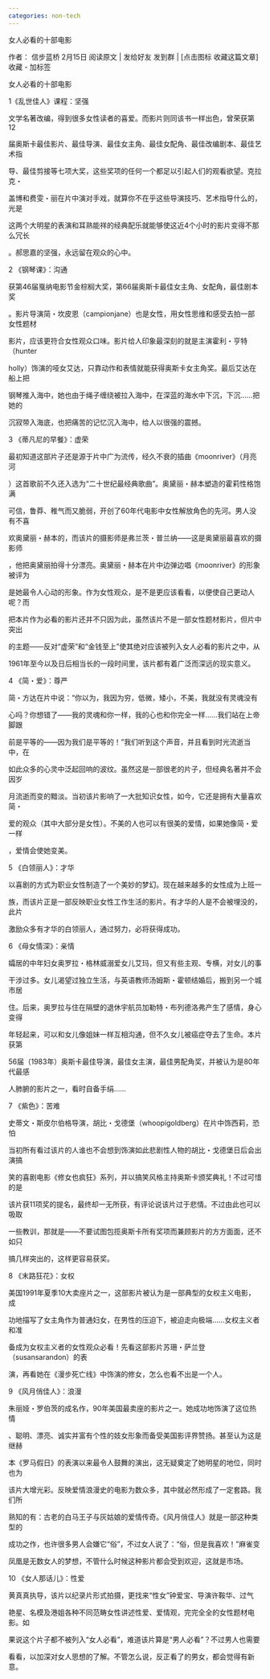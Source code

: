 ```yaml
---
categories: non-tech
---
```

女人必看的十部电影

作者： 信步蓝桥 2月15日 阅读原文 | 发给好友 发到群  |  [点击图标 收藏这篇文章] 收藏 - 加标签

女人必看的十部电影  

1《乱世佳人》课程：坚强  

文学名著改编，得到很多女性读者的喜爱。而影片则同该书一样出色，曾荣获第12  

届奥斯卡最佳影片、最佳导演、最佳女主角、最佳女配角、最佳改编剧本、最佳艺术指  

导、最佳剪接等七项大奖，这些奖项的任何一个都足以引起人们的观看欲望。克拉克・  

盖博和费雯・丽在片中演对手戏，就算你不在乎这些导演技巧、艺术指导什么的，光是  

这两个大明星的表演和耳熟能祥的经典配乐就能够使这近4个小时的影片变得不那么冗长  

。郝思嘉的坚强，永远留在观众的心中。  

2 《钢琴课》：沟通  

获第46届戛纳电影节金棕榈大奖，第66届奥斯卡最佳女主角、女配角，最佳剧本奖  

。影片导演简・坎皮恩（campionjane）也是女性，用女性思维和感受去拍一部女性题材  

影片，应该更符合女性观众口味。影片给人印象最深刻的就是主演霍利・亨特（hunter  

holly）饰演的哑女艾达，只靠动作和表情就能获得奥斯卡女主角奖。最后艾达在船上把  

钢琴推入海中，她也由于绳子缠绕被拉入海中，在深蓝的海水中下沉，下沉……把她的  

沉寂带入海底，也把痛苦的记忆沉入海中，给人以很强的震撼。  

3 《蒂凡尼的早餐》：虚荣  

最初知道这部片子还是源于片中广为流传，经久不衰的插曲《moonriver》（月亮河  

）这首歌前不久还入选为“二十世纪最经典歌曲”。奥黛丽・赫本塑造的霍莉性格饱满  

可信，鲁莽、稚气而又脆弱，开创了60年代电影中女性解放角色的先河。男人没有不喜  

欢奥黛丽・赫本的，而该片的摄影师是弗兰茨・普兰纳――这是奥黛丽最喜欢的摄影师  

，他把奥黛丽拍得十分漂亮。奥黛丽・赫本在片中边弹边唱《moonriver》的形象被评为  

是她最令人心动的形象。作为女性观众，是不是更应该看看，以便使自己更动人呢？而  

把本片作为必看的影片还并不只因为此，虽然该片不是一部女性题材影片，但片中突出  

的主题――反对“虚荣”和“金钱至上”使其绝对应该被列入女人必看的影片之中，从  

1961年至今以及日后相当长的一段时间里，该片都有着广泛而深远的现实意义。  

4 《简・爱》：尊严  

简・方达在片中说：“你以为，我因为穷，低微，矮小，不美，我就没有灵魂没有  

心吗？你想错了――我的灵魂和你一样，我的心也和你完全一样……我们站在上帝脚跟  

前是平等的――因为我们是平等的！”我们听到这个声音，并且看到时光流逝当中，在  

如此众多的心灵中泛起回响的波纹。虽然这是一部很老的片子，但经典名著并不会因岁  

月流逝而变的黯淡。当初该片影响了一大批知识女性，如今，它还是拥有大量喜欢简・  

爱的观众（其中大部分是女性）。不美的人也可以有很美的爱情，如果她像简・爱一样  

，爱情会使她变美。  



5 《白领丽人》：才华  

以喜剧的方式为职业女性制造了一个美妙的梦幻。现在越来越多的女性成为上班一  

族，而该片正是一部反映职业女性工作生活的影片。有才华的人是不会被埋没的，此片  

激励众多有才华的白领丽人，通过努力，必将获得成功。  

6 《母女情深》：亲情  

孀居的中年妇女奥罗拉・格林威溺爱女儿艾玛，但又有些主观、专横，对女儿的事  

干涉过多。女儿渴望过独立生活，与英语教师汤姆斯・霍顿结婚后，搬到另一个城市居  

住。后来，奥罗拉与住在隔壁的退休宇航员加勒特・布列德洛弗产生了感情，身心变得  

年轻起来，可以和女儿像姐妹一样互相沟通，但不久女儿被癌症夺去了生命。本片获第  

56届（1983年）奥斯卡最佳导演，最佳女主演，最佳男配角奖，并被认为是80年代最感  

人肺腑的影片之一，看时自备手绢……  

7 《紫色》：苦难  

史蒂文・斯皮尔伯格导演，胡比・戈德堡（whoopigoldberg）在片中饰西莉，恐怕  

当初所有看过该片的人谁也不会想到饰演如此悲剧性人物的胡比・戈德堡日后会出演搞  

笑的喜剧电影《修女也疯狂》系列，并以搞笑风格主持奥斯卡颁奖典礼！不过可惜的是  

该片获11项奖的提名，最终却一无所获，有评论说该片过于悲情。不过由此也可以吸取  

一些教训，那就是――不要试图包揽奥斯卡所有奖项而兼顾影片的方方面面，还不如只  

搞几样突出的，这样更容易获奖。  



8 《末路狂花》：女权  

美国1991年夏季10大卖座片之一，这部影片被认为是一部典型的女权主义电影，成  

功地描写了女主角作为普通妇女，在男性的压迫下，被迫走向极端……女权主义者和准  

备成为女权主义者的女性观众必看！先看这部影片苏珊・萨兰登（susansarandon）的表  

演，再看她在《漫步死亡线》中饰演的修女，怎么也看不出是一个人。  

9 《风月俏佳人》：浪漫  

朱丽娅・罗伯茨的成名作，90年美国最卖座的影片之一。她成功地饰演了这位热情  

、聪明、漂亮、诚实并富有个性的妓女形象而备受美国影评界赞扬。甚至认为这是继赫  

本《罗马假日》的表演以来最令人鼓舞的演出，这无疑奠定了她明星的地位，同时也为  

该片大增光彩。反映爱情浪漫史的电影为数众多，其中就必然形成了一定套路。我们所  

熟知的有：古老的白马王子与灰姑娘的爱情传奇。《风月俏佳人》就是一部这种类型的  

成功之作，也许很多男人会嫌它“俗”，不过女人说了：“俗，但是我喜欢！”麻雀变  

凤凰是无数女人的梦想，不管什么时候这种影片都会受到欢迎，这就是市场。  



10 《女人那话儿》：性爱  

黄真真执导，该片以纪录片形式拍摄，更找来“性女”钟爱宝、导演许鞍华、过气  

艳星、名模及港姐各种不同范畴女性讲述性爱、爱情观，完完全全的女性题材电影。如  

果说这个片子都不被列入“女人必看”，难道该片算是“男人必看”？不过男人也需要  

看看，以加深对女人思想的了解。不管怎么说，反正看了的男女，都会觉得有新意。

